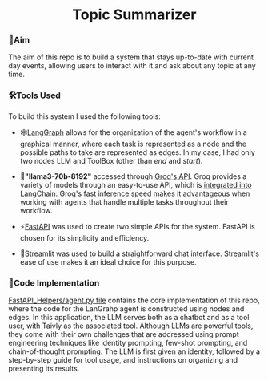 <h1 align="center">Topic Summarizer</h1>

<h3>🎯Aim</h3>
The aim of this repo is to build a system that stays up-to-date with current day events, allowing users to interact with it and ask about any topic at any time.

<h3>🛠️Tools Used</h3>
To build this system I used the following tools:

- 🕸️[LangGraph](https://www.langchain.com/langgraph) allows for the organization of the agent's workflow in a graphical manner, where each task is represented as a node and the possible paths to take are represented as edges. In my case, I had only two nodes LLM and ToolBox (other than _end_ and _start_).

- 🤖<strong>"llama3-70b-8192"</strong> accessed through [Groq's API](https://console.groq.com/docs/models). Groq provides a variety of models through an easy-to-use API, which is [integrated into LangChain](https://python.langchain.com/v0.2/docs/integrations/chat/groq/). Groq's fast inference speed makes it advantageous when working with agents that handle multiple tasks throughout their workflow.

- ⚡[FastAPI](https://fastapi.tiangolo.com/) was used to create two simple APIs for the system. FastAPI is chosen for its simplicity and efficiency.

- 🚀[Streamlit](https://streamlit.io/) was used to build a straightforward chat interface. Streamlit's ease of use makes it an ideal choice for this purpose.

<h3>📜Code Implementation</h3>

[FastAPI_Helpers/agent.py file](https://github.com/MarcDagher/Topic_Summarizer/blob/main/FastAPI_Helpers/agent.py) contains the core implementation of this repo, where the code for the LanGrahp agent is constructed using nodes and edges. In this application, the LLM serves both as a chatbot and as a tool user, with Taivly as the associated tool. Although LLMs are powerful tools, they come with their own challenges that are addressed using prompt engineering techniques like identity prompting, few-shot prompting, and chain-of-thought prompting. The LLM is first given an identity, followed by a step-by-step guide for tool usage, and instructions on organizing and presenting its results.
